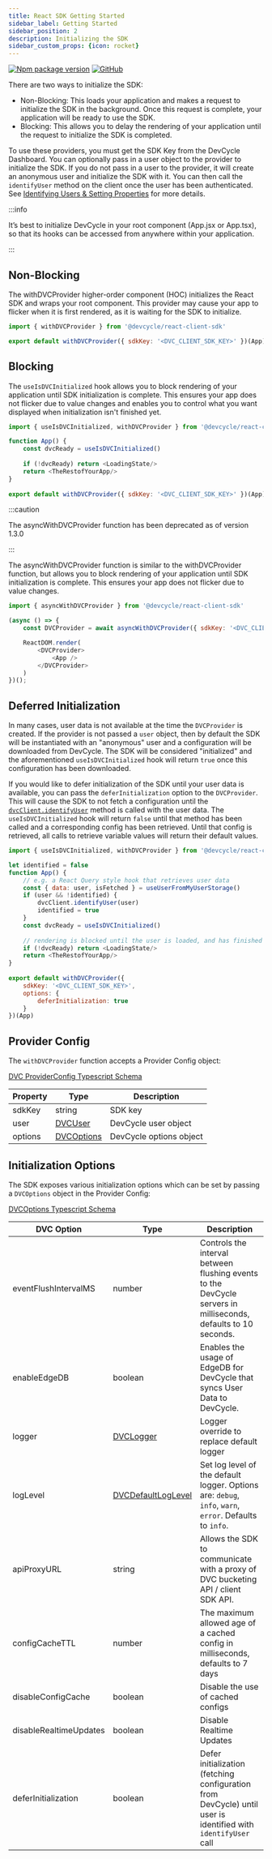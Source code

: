 ```yaml
---
title: React SDK Getting Started
sidebar_label: Getting Started
sidebar_position: 2
description: Initializing the SDK
sidebar_custom_props: {icon: rocket}
---
```


[![Npm package version](https://badgen.net/npm/v/@devcycle/react-client-sdk)](https://www.npmjs.com/package/@devcycle/react-client-sdk)
[![GitHub](https://img.shields.io/github/stars/devcyclehq/js-sdks.svg?style=social&label=Star&maxAge=2592000)](https://github.com/devcyclehq/js-sdks)

There are two ways to initialize the SDK:
* Non-Blocking: This loads your application and makes a request to initialize the SDK in the background. Once this request is complete,
  your application will be ready to use the SDK.
* Blocking: This allows you to delay the rendering of your application until the request to initialize the SDK is completed.

To use these providers, you must get the SDK Key from the DevCycle Dashboard.
You can optionally pass in a user object to the provider to initialize the SDK.
If you do not pass in a user to the provider, it will create an anonymous user and initialize the SDK with it.
You can then call the `identifyUser` method on the client once the user has been authenticated.
See [Identifying Users & Setting Properties](/sdk/features/identify) for more details.

:::info

 It’s best to initialize DevCycle in your root component (App.jsx or App.tsx), so that its hooks can be accessed from anywhere within your application.

:::


## Non-Blocking

The withDVCProvider higher-order component (HOC) initializes the React SDK and wraps your root component. This provider may cause your app
to flicker when it is first rendered, as it is waiting for the SDK to initialize.

```js
import { withDVCProvider } from '@devcycle/react-client-sdk'
```
```js
export default withDVCProvider({ sdkKey: '<DVC_CLIENT_SDK_KEY>' })(App)
```

## Blocking

The `useIsDVCInitialized` hook allows you to block rendering of your application until SDK initialization is complete. This ensures your app does not flicker due to value changes and enables you to control what you want displayed when initialization isn't finished yet.

```js
import { useIsDVCInitialized, withDVCProvider } from '@devcycle/react-client-sdk'
```
```js
function App() {
    const dvcReady = useIsDVCInitialized()
    
    if (!dvcReady) return <LoadingState/>
    return <TheRestofYourApp/>
}
    
export default withDVCProvider({ sdkKey: '<DVC_CLIENT_SDK_KEY>' })(App)
```

:::caution

The asyncWithDVCProvider function has been deprecated as of version 1.3.0

:::

The asyncWithDVCProvider function is similar to the withDVCProvider function, but allows you to block rendering of your application
until SDK initialization is complete. This ensures your app does not flicker due to value changes.

```js
import { asyncWithDVCProvider } from '@devcycle/react-client-sdk'
```
```js
(async () => {
    const DVCProvider = await asyncWithDVCProvider({ sdkKey: '<DVC_CLIENT_SDK_KEY>' })

    ReactDOM.render(
        <DVCProvider>
            <App />
        </DVCProvider>
    )
})();
```

## Deferred Initialization
In many cases, user data is not available at the time the `DVCProvider` is created. If the provider is not passed a
`user` object, then by default the SDK will be instantiated with an "anonymous" user and a configuration will be 
downloaded from DevCycle. The SDK will be considered "initialized" and the aforementioned `useIsDVCInitialized` hook
will return `true` once this configuration has been downloaded.

If you would like to defer initialization of the SDK until your user data is available, you can pass the 
`deferInitialization` option to the `DVCProvider`. This will cause the SDK to not fetch a configuration until the
[`dvcClient.identifyUser`](/sdk/client-side-sdks/react/react-usage#identifying-users) method is called with the user data. 
The `useIsDVCInitialized` hook will return `false` until
that method has been called and a corresponding config has been retrieved. Until that config is retrieved, all calls
to retrieve variable values will return their default values.

```js
import { useIsDVCInitialized, withDVCProvider } from '@devcycle/react-client-sdk'

let identified = false
function App() {
    // e.g. a React Query style hook that retrieves user data
    const { data: user, isFetched } = useUserFromMyUserStorage()
    if (user && !identified) {
        dvcClient.identifyUser(user)
        identified = true
    }
    const dvcReady = useIsDVCInitialized()
    
    // rendering is blocked until the user is loaded, and has finished being identified in DevCycle
    if (!dvcReady) return <LoadingState/>
    return <TheRestofYourApp/>
}
    
export default withDVCProvider({ 
    sdkKey: '<DVC_CLIENT_SDK_KEY>',
    options: {
        deferInitialization: true
    } 
})(App)
```

## Provider Config

The `withDVCProvider` function accepts a Provider Config object:

[DVC ProviderConfig Typescript Schema](https://github.com/DevCycleHQ/js-sdks/blob/main/sdk/react/src/types.ts#L3)

| Property | Type | Description            |
|------------|------|------------------------|
| sdkKey | string | SDK key                |
| user | [DVCUser](https://github.com/DevCycleHQ/js-sdks/blob/main/sdk/js/src/types.ts#L55) | DevCycle user object   |
| options | [DVCOptions](https://github.com/DevCycleHQ/js-sdks/blob/main/sdk/js/src/types.ts#L44) | DevCycle options object |

## Initialization Options

The SDK exposes various initialization options which can be set by passing a `DVCOptions` object in the Provider Config:

[DVCOptions Typescript Schema](https://github.com/DevCycleHQ/js-sdks/blob/main/sdk/js/src/types.ts#L44)

| DVC Option             | Type | Description                                                                                                    |
|------------------------|------|----------------------------------------------------------------------------------------------------------------|
| eventFlushIntervalMS   | number | Controls the interval between flushing events to the DevCycle servers in milliseconds, defaults to 10 seconds. |
| enableEdgeDB           | boolean | Enables the usage of EdgeDB for DevCycle that syncs User Data to DevCycle.                                     |
| logger                 | [DVCLogger](https://github.com/DevCycleHQ/js-sdks/blob/main/lib/shared/types/src/logger.ts#L2) | Logger override to replace default logger                                                                      |
| logLevel               | [DVCDefaultLogLevel](https://github.com/DevCycleHQ/js-sdks/blob/main/lib/shared/types/src/logger.ts#L12) | Set log level of the default logger. Options are: `debug`, `info`, `warn`, `error`. Defaults to `info`.        |
| apiProxyURL            | string | Allows the SDK to communicate with a proxy of DVC bucketing API / client SDK API.                              |
| configCacheTTL         | number | The maximum allowed age of a cached config in milliseconds, defaults to 7 days                                 |
| disableConfigCache     | boolean | Disable the use of cached configs                                                                              |
| disableRealtimeUpdates | boolean | Disable Realtime Updates                                                                                       |
| deferInitialization    | boolean | Defer initialization (fetching configuration from DevCycle) until user is identified with `identifyUser` call  |
